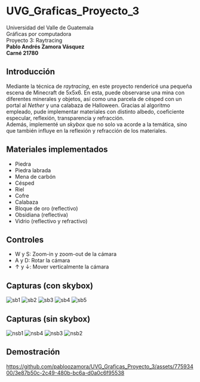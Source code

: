 # UVG_Graficas_Proyecto_3
Universidad del Valle de Guatemala<br>
Gráficas por computadora<br>
Proyecto 3: Raytracing<br>
**Pablo Andrés Zamora Vásquez**<br>
**Carné 21780**

## Introducción
Mediante la técnica de _raytracing_, en este proyecto rendericé una pequeña escena de Minecraft de 5x5x6. En esta, puede observarse una mina con diferentes minerales y objetos, así como una parcela de césped con un portal al _Nether_ y una calabaza de Halloween. Gracias al algoritmo empleado, pude implementar materiales con distinto albedo, coeficiente especular, reflexión, transparencia y refracción.
<br>
Además, implementé un _skybox_ que no solo va acorde a la temática, sino que también influye en la reflexión y refracción de los materiales.

## Materiales implementados
- Piedra
- Piedra labrada
- Mena de carbón
- Césped
- Riel
- Cofre
- Calabaza
- Bloque de oro (reflectivo)
- Obsidiana (reflectiva)
- Vidrio (reflectivo y refractivo)

## Controles
- W y S: Zoom-in y zoom-out de la cámara
- A y D: Rotar la cámara
- ↑ y ↓: Mover verticalmente la cámara

## Capturas (con skybox)
![sb1](https://github.com/pabloozamora/UVG_Graficas_Proyecto_3/assets/77593400/77096bfb-478c-4387-8b95-4ad94e5de0c5)
![sb2](https://github.com/pabloozamora/UVG_Graficas_Proyecto_3/assets/77593400/701c0df2-400a-49fa-a81b-d03bed5c258f)
![sb3](https://github.com/pabloozamora/UVG_Graficas_Proyecto_3/assets/77593400/66d5aadb-5531-483c-811f-16be47c62c95)
![sb4](https://github.com/pabloozamora/UVG_Graficas_Proyecto_3/assets/77593400/daba4067-c43d-4235-93b2-b057d7ed75a4)
![sb5](https://github.com/pabloozamora/UVG_Graficas_Proyecto_3/assets/77593400/101b0ae7-3857-4309-a102-25cde08d3879)

## Capturas (sin skybox)
![nsb1](https://github.com/pabloozamora/UVG_Graficas_Proyecto_3/assets/77593400/50e1c555-8091-42b0-859e-588b72c441db)
![nsb4](https://github.com/pabloozamora/UVG_Graficas_Proyecto_3/assets/77593400/6eff5149-7c08-4dd5-b98a-59dddec8c9fe)
![nsb3](https://github.com/pabloozamora/UVG_Graficas_Proyecto_3/assets/77593400/f61dc644-821b-4bf6-b3f5-71a5fffd8488)
![nsb2](https://github.com/pabloozamora/UVG_Graficas_Proyecto_3/assets/77593400/902e7944-1ea0-4921-8625-b73c34fef40e)

## Demostración


https://github.com/pabloozamora/UVG_Graficas_Proyecto_3/assets/77593400/3e87b50c-2c49-480b-bc6a-d0a0c6f95538

